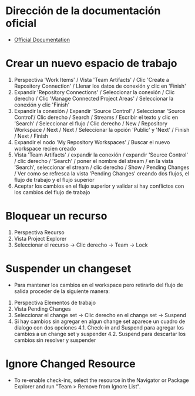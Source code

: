# Dirección de la documentación oficial
- [Official Documentation](https://jazz.net/help-dev/clm/index.jsp?re=1&topic=/com.ibm.rational.clm.doc/helpindex_clm.html&scope=null)
# Crear un nuevo espacio de trabajo
1. Perspectiva 'Work Items' / Vista 'Team Artifacts' / Clic 'Create a Repository Connection' / Llenar los datos de conexión y clic en 'Finish'
2. Expandir 'Repository Connections' / Seleccionar la conexión / Clic derecho / Clic 'Manage Connected Project Areas' / Seleccionar la conexión y clic 'Finish'
3. Expandir la conexión / Expandir 'Source Control' / Seleccionar 'Source Control'/ Clic derecho / Search / Streams / Escribir el texto y clic en 'Search' / Seleccionar el flujo / Clic derecho / New / Repository Workspace / Next / Next / Seleccionar la opción 'Public' y 'Next' / Finish / Next / Finish
4. Expandir el nodo 'My Repository Workspaces' / Buscar el nuevo workspace recien creado
5. Vista 'Team Artifacts' / expandir la conexión / expandir 'Source Control' / clic derecho / 'Search' / poner el nombre del stream / en la vista 'Search', seleccionar el stream / clic derecho / Show / Pending Changes / Ver como se refresca la vista 'Pending Changes' creando dos flujos, el flujo de trabajo y el flujo superior
6. Aceptar los cambios en el flujo superior y validar si hay conflictos con los cambios del flujo de trabajo
# Bloquear un recurso
1. Perspectiva Recurso
2. Vista Project Explorer
3. Seleccionar el recurso -> Clic derecho -> Team -> Lock
# Suspender un changeset
- Para mantener los cambios en el workspace pero retirarlo del flujo de salida proceder de la siguiente manera:
1. Perspectiva Elementos de trabajo
2. Vista Pending Changes
3. Seleccionar el change set -> Clic derecho en el change set -> Suspend
4. Si hay cambios sin agregar en algun change set aparece un cuadro de dialogo con dos opciones
4.1. Check-in and Suspend para agregar los cambios a un change set y suspender
4.2. Suspend para descartar los cambios sin resolver y suspender
# Ignore Changed Resource
- To re-enable check-ins, select the resource in the Navigator or Package Explorer and run "Team > Remove from Ignore List".
